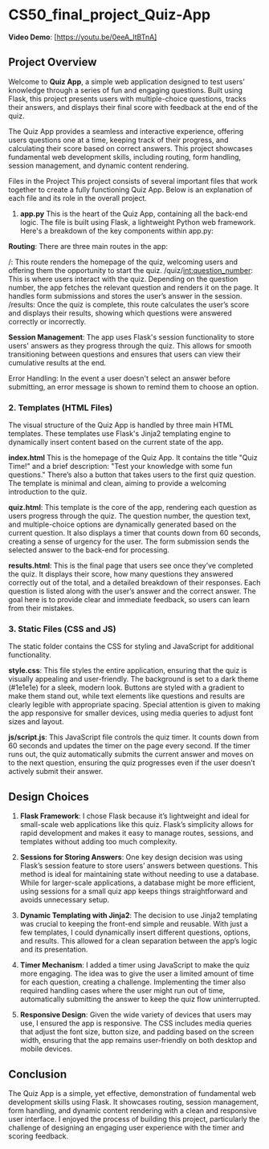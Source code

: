 # CS50_final_project_Quiz-App

**Video Demo**: [https://youtu.be/0eeA_ltBTnA]

## Project Overview

Welcome to **Quiz App**, a simple web application designed to test users’ knowledge through a series of fun and engaging questions. Built using Flask, this project presents users with multiple-choice questions, tracks their answers, and displays their final score with feedback at the end of the quiz.

The Quiz App provides a seamless and interactive experience, offering users questions one at a time, keeping track of their progress, and calculating their score based on correct answers. This project showcases fundamental web development skills, including routing, form handling, session management, and dynamic content rendering.


Files in the Project
This project consists of several important files that work together to create a fully functioning Quiz App. Below is an explanation of each file and its role in the overall project.

1. **app.py**
This is the heart of the Quiz App, containing all the back-end logic. The file is built using Flask, a lightweight Python web framework. Here's a breakdown of the key components within app.py:

**Routing**: There are three main routes in the app:

/: This route renders the homepage of the quiz, welcoming users and offering them the opportunity to start the quiz.
/quiz/<int:question_number>: This is where users interact with the quiz. Depending on the question number, the app fetches the relevant question and renders it on the page. It handles form submissions and stores the user’s answer in the session.
/results: Once the quiz is complete, this route calculates the user’s score and displays their results, showing which questions were answered correctly or incorrectly.

**Session Management**: The app uses Flask's session functionality to store users' answers as they progress through the quiz. This allows for smooth transitioning between questions and ensures that users can view their cumulative results at the end.

Error Handling: In the event a user doesn't select an answer before submitting, an error message is shown to remind them to choose an option.

### 2. **Templates (HTML Files)**

The visual structure of the Quiz App is handled by three main HTML templates. These templates use Flask's Jinja2 templating engine to dynamically insert content based on the current state of the app.

**index.html** This is the homepage of the Quiz App. It contains the title "Quiz Time!" and a brief description: "Test your knowledge with some fun questions." There’s also a button that takes users to the first quiz question. The template is minimal and clean, aiming to provide a welcoming introduction to the quiz.

**quiz.html**: This template is the core of the app, rendering each question as users progress through the quiz. The question number, the question text, and multiple-choice options are dynamically generated based on the current question. It also displays a timer that counts down from 60 seconds, creating a sense of urgency for the user. The form submission sends the selected answer to the back-end for processing.

**results.html**: This is the final page that users see once they’ve completed the quiz. It displays their score, how many questions they answered correctly out of the total, and a detailed breakdown of their responses. Each question is listed along with the user’s answer and the correct answer. The goal here is to provide clear and immediate feedback, so users can learn from their mistakes.

### 3. **Static Files (CSS and JS)**

The static folder contains the CSS for styling and JavaScript for additional functionality.

**style.css**: This file styles the entire application, ensuring that the quiz is visually appealing and user-friendly. The background is set to a dark theme (#1e1e1e) for a sleek, modern look. Buttons are styled with a gradient to make them stand out, while text elements like questions and results are clearly legible with appropriate spacing. Special attention is given to making the app responsive for smaller devices, using media queries to adjust font sizes and layout.

**js/script.js**: This JavaScript file controls the quiz timer. It counts down from 60 seconds and updates the timer on the page every second. If the timer runs out, the quiz automatically submits the current answer and moves on to the next question, ensuring the quiz progresses even if the user doesn’t actively submit their answer.

## Design Choices

1. **Flask Framework**: I chose Flask because it’s lightweight and ideal for small-scale web applications like this quiz. Flask’s simplicity allows for rapid development and makes it easy to manage routes, sessions, and templates without adding too much complexity.

2. **Sessions for Storing Answers**: One key design decision was using Flask’s session feature to store users’ answers between questions. This method is ideal for maintaining state without needing to use a database. While for larger-scale applications, a database might be more efficient, using sessions for a small quiz app keeps things straightforward and avoids unnecessary setup.

3. **Dynamic Templating with Jinja2**: The decision to use Jinja2 templating was crucial to keeping the front-end simple and reusable. With just a few templates, I could dynamically insert different questions, options, and results. This allowed for a clean separation between the app’s logic and its presentation.

4. **Timer Mechanism**: I added a timer using JavaScript to make the quiz more engaging. The idea was to give the user a limited amount of time for each question, creating a challenge. Implementing the timer also required handling cases where the user might run out of time, automatically submitting the answer to keep the quiz flow uninterrupted.

5. **Responsive Design**: Given the wide variety of devices that users may use, I ensured the app is responsive. The CSS includes media queries that adjust the font size, button size, and padding based on the screen width, ensuring that the app remains user-friendly on both desktop and mobile devices.

## Conclusion

The Quiz App is a simple, yet effective, demonstration of fundamental web development skills using Flask. It showcases routing, session management, form handling, and dynamic content rendering with a clean and responsive user interface. I enjoyed the process of building this project, particularly the challenge of designing an engaging user experience with the timer and scoring feedback.
